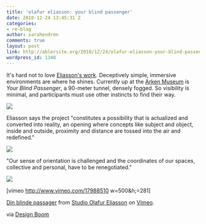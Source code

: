 ```yaml
---
title: 'olafur eliasson: your blind passenger'
date: 2010-12-24 13:45:31 Z
categories:
- re-blog
author: sarahendren
comments: true
layout: post
link: http://ablersite.org/2010/12/24/olafur-eliasson-your-blind-passenger/
wordpress_id: 1348
---
```


It's hard not to love [Eliasson's work](http://www.olafureliasson.net/). Deceptively simple, immersive environments are where he shines. Currently up at the [Arken Museum](http://www.arken.dk/content/us) is _Your Blind Passenger_, a 90-meter tunnel, densely fogged. So visibility is minimal, and participants must use other instincts to find their way.

[![](http://ablersite.files.wordpress.com/2010/12/yourblindpassenger02.jpg)](http://ablersite.files.wordpress.com/2010/12/yourblindpassenger02.jpg)

Eliasson says the project "constitutes a possibility that is actualized and converted into reality, an opening where concepts like subject and object, inside and outside, proximity and distance are tossed into the air and redefined."

[![](http://ablersite.files.wordpress.com/2010/12/yourblindpassenger03.jpg)](http://ablersite.files.wordpress.com/2010/12/yourblindpassenger03.jpg)

"Our sense of orientation is challenged and the coordinates of our spaces, collective and personal, have to be renegotiated."

[![](http://ablersite.files.wordpress.com/2010/12/yourblindpassenger04.jpg)](http://ablersite.files.wordpress.com/2010/12/yourblindpassenger04.jpg)


[vimeo http://www.vimeo.com/17988510 w=500&h;=281] 

[Din blinde passager](http://vimeo.com/17988510) from [Studio Olafur Eliasson](http://vimeo.com/user3990392) on [Vimeo](http://vimeo.com).



via [Design Boom](http://www.designboom.com/weblog/cat/10/view/12642/olafur-eliasson-your-blind-passenger.html)
